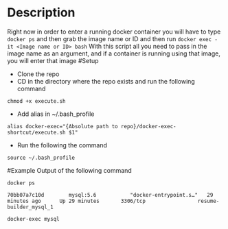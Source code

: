 # Description
Right now in order to enter a running docker container you will have to type ```docker ps``` and then grab the image name or ID and then run ```docker exec -it <Image name or ID> bash```
With this script all you need to pass in the image name as an argument, and if a container is running using that image, you will enter that image
#Setup
* Clone the repo
* CD in the directory where the repo exists and run the following command
```
chmod +x execute.sh
```
* Add alias in ~/.bash_profile 
```
alias docker-exec="{Absolute path to repo}/docker-exec-shortcut/execute.sh $1"
```
* Run the following the command 
```
source ~/.bash_profile
```
#Example
Output of the following command
```
docker ps 
```
```
70bb07a7c10d        mysql:5.6           "docker-entrypoint.s…"   29 minutes ago      Up 29 minutes       3306/tcp                 resume-builder_mysql_1
```
```
docker-exec mysql
```
